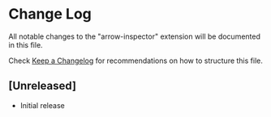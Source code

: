 # Change Log
All notable changes to the "arrow-inspector" extension will be documented in this file.

Check [Keep a Changelog](http://keepachangelog.com/) for recommendations on how to structure this file.

## [Unreleased]
- Initial release